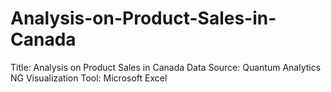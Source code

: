 # Analysis-on-Product-Sales-in-Canada
Title: Analysis on Product Sales in Canada
Data Source: Quantum Analytics NG 
Visualization Tool: Microsoft Excel
